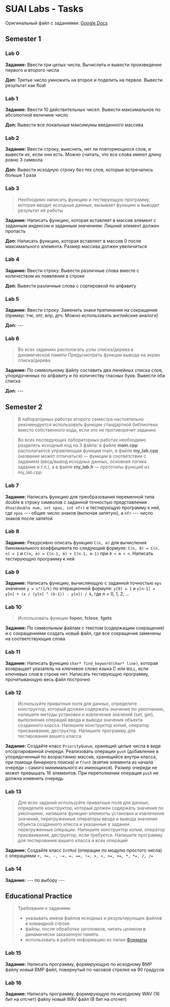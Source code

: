 # SUAI Labs - Tasks

Оригинальный файл с заданиями: [Google Docs](https://docs.google.com/document/d/1xrpJrEPfF8pt5H5FsIfXumKFvwkoEy_wYpgZskR7_lA/)

## Semester 1

### Lab 0
**Задание:** Ввести три целых числа. Вычислить и вывести произведение первого и второго числа

**Доп:** Третье число умножить на второе и поделить на первое. Вывести результат как float

### Lab 1
**Задание:** Ввести 10 действительных чисел. Вывести максимальное по абсолютной величине число

**Доп:** Вывести все локальные максимумы введенного массива

### Lab 2
**Задание:** Ввести строку, выяснить, нет ли повторяющихся слов, и вывести их, если они есть. Можно считать, что все слова имеют длину ровно 3 символа

**Доп:** Вывести исходную строку без тех слов, которые встречались больше 1 раза

### Lab 3
> Необходимо написать функцию и тестирующую программу, которая вводит исходные данные, вызывает функцию и выводит результат её работы

**Задание:** Написать функцию, которая вставляет в массив элемент с заданным индексом и заданным значением. Лишний элемент должен пропасть

**Доп:** Написать функцию, которая вставляет в массив 0 после максимального элемента. Размер массива должен увеличиться

### Lab 4
**Задание:** Ввести строку. Вывести различные слова вместе с количеством их появления в строке

**Доп:** Вывести различные слова с сортировкой по алфавиту

### Lab 5
**Задание:** Ввести строку. Заменить знаки препинания на сокращения (пример: тчк, зпт, впр, дтч. Можно использовать английские аналоги)

**Доп:** ---

### Lab 6
> Во всех заданиях располагать узлы списка/дерева в динамической памяти
> Предусмотреть функции вывода на экран списка/дерева

**Задание:** По символьному файлу составить два линейных списка слов, упорядоченных по алфавиту и по количеству гласных букв. Вывести оба списка

**Доп:** ---

## Semester 2
> В лабораторных работах второго семестра настоятельно рекомендуется использовать функции стандартной библиотеки вместо собственного кода, если это не противоречит заданию

> Во всех последующих лабораторных работах необходимо разделять исходный код на 3 файла: в файле **main.cpp** располагается управляющая функция main, в файле **my_lab.cpp** (название может отличаться) ― функции в соответствии с заданием (ввод/вывод исходных данных, основная логика задания и т.п.), а в файле **my_lab.h** ― прототипы функций из my_lab.cpp

### Lab 7
**Задание:** Написать функцию для преобразования переменной типа double в строку символов с заданной точностью представления `dtoa(double num, int npos, int nfr)` и тестирующую программу к ней, где `npos` --- общее число знаков (включая запятую), а `nfr` --- число знаков после запятой

### Lab 8
**Задание:** Рекурсивно описать функцию `C(n, m)` для вычисления биномиального коэффициента по следующей формуле: `C(n, 0) = C(n, n) = 1` и `C(n, m) = C(n-1, m) + C(n-1, m-1)` при `0 < m < n`. Написать тестирующую программу к ней

### Lab 9
**Задание:** Написать функцию, вычисляющую с заданной точностью `eps` значение `y = x^(1/k)` по итерационной формуле: `y[0] = 1` и `y[n-1] = y[n] + (x / (y[n] ^ (k-1)) - y[n]) / k`, где n = 0, 1, 2, ...

### Lab 10
> Использовать функции **fopen**, **fclose**, **fgets**

**Задание:** По символьным файлам с текстом (содержащим сокращения) и с сокращениями создать новый файл, где все сокращения заменены на соответствующие слова

### Lab 11
**Задание:** Написать функцию `char* find_keyword(char* line)`, которая возвращает указатель на ключевое слово языка С или `NULL`, если ключевых слов в строке нет. Написать тестирующую программу, прочитывающую весь файл построчно

### Lab 12
> Используйте приватные поля для данных, определите конструктор, который должен содержать значения по умолчанию, напишите методы установки и извлечения значений (set, get), выполнения операций ввода и вывода значения объекта созданного класса. Напишите конструктор копий, оператор присваивания, деструктор. Напишите программу для тестирования вашего класса

**Задание:** Создайте класс `PriorityQueue`, хранящий целые числа в виде отсортированной очереди. Реализовать операции `push` (добавление в упорядоченный по возрастанию массив, хранящийся внутри класса, при помощи бинарного поиска) и `front` (взятие элемента из начала очереди - самого минимального из имеющихся). Размер очереди не может превышать 16 элементов. При переполнении операция `push` не должна изменять очередь

### Lab 13
> Для всех заданий используйте приватные поля для данных, определите конструктор, который должен содержать значения по умолчанию, напишите функции-элементы установки и извлечения значений, перегруженные операторы ввода и вывода значения объекта созданного класса и указанные в задании перегруженные операции. Напишите конструктор копий, оператор присваивания, деструктор, если требуется. Напишите программу для тестирования вашего класса и всех операций

**Задание:** Создайте класс `IntMod` (операции по модулю простого числа) с операциями `+, +=, -, -=, =, ==, !=, >, <, >=, <=, *, *=, /, /=`

### Lab 14
**Задание:** --- по выбору ---

## Educational Practice
> Требования к заданиям:
> * указывать имена файлов исходных и результирующих файлов в командной строке
> * файлы, после обработки заголовков, читать целиком в динамически заказанную память
> * использовать в работе информацию из папки [Форматы](https://drive.google.com/drive/folders/12bxUiI0kUxZr93gR5xvFAoCZyQIY1Lz_?usp=sharing)

### Lab 15
**Задание:** Написать программу, формирующую по исходному BMP файлу новый BMP файл, повернутый по часовой стрелке на 90 градусов

### Lab 16
**Задание:** Написать программу, формирующую по исходному WAV (16 бит на отсчет) файлу новый WAV файл (8 бит на отсчет)